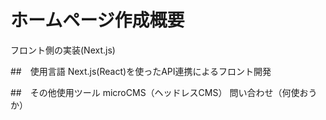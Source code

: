# ホームページ作成概要
フロント側の実装(Next.js)

##　使用言語
Next.js(React)を使ったAPI連携によるフロント開発

##　その他使用ツール
microCMS（ヘッドレスCMS）
問い合わせ（何使おうか）
